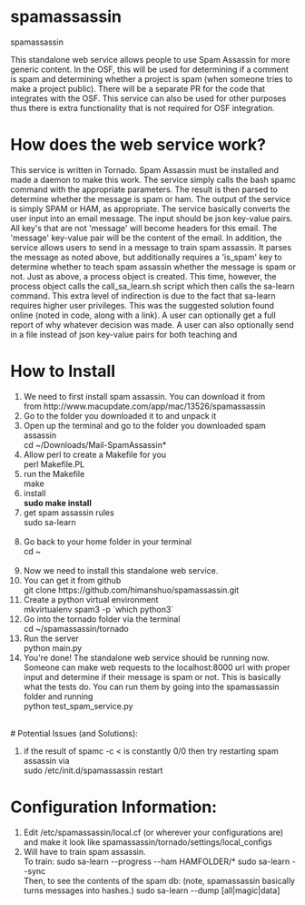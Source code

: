# spamassassin
spamassassin


This standalone web service allows people to use Spam Assassin for more generic content. In the OSF, this will be used
for determining if a comment is spam and determining whether a project is spam (when someone tries to make a project
public). There will be a separate PR for the code that integrates with the OSF. This service can also be used for
other purposes thus there is extra functionality that is not required for OSF integration.

<h1>How does the web service work?</h1>
This service is written in Tornado. Spam Assassin must be installed and made a daemon to make this work.
The service simply calls the bash spamc command with the appropriate parameters. The result is then parsed
to determine whether the message is spam or ham. The output of the service is simply SPAM or HAM, as appropriate.
The service basically converts the user input into an email message. The input should be json key-value pairs. All
key's that are not 'message' will become headers for this email. The 'message' key-value pair will be the content of the
email. In addition, the service allows users to send in a message to train spam assassin. It parses the message as
noted above, but additionally requires a 'is_spam' key to determine whether to teach spam assassin whether the message
is spam or not. Just as above, a process object is created. This time, however, the process object calls the
call_sa_learn.sh script which then calls the sa-learn command. This extra level of indirection is due to the fact that
sa-learn requires higher user privileges. This was the suggested solution found online (noted in code, along with a
link). A user can optionally get a full report of why whatever decision was made. A user can also optionally send in a
file instead of json key-value pairs for both teaching and

<h1>How to Install</h1>
<ol>
<li>We need to first install spam assassin. You can download it from <br/> from http://www.macupdate.com/app/mac/13526/spamassassin </li>
<li>Go to the folder you downloaded it to and unpack it</li>
<li>Open up the terminal and go to the folder you downloaded spam assassin<br/> cd ~/Downloads/Mail-SpamAssassin*</li>
<li>Allow perl to create a Makefile for you<br/> perl Makefile.PL </li>
<li>run the Makefile<br/> make</li>
<li>install<br/> <b>sudo make install</b></li>
<li>get spam assassin rules<br/> sudo sa-learn</li>
<br/>
<li>Go back to your home folder in your terminal<br/> cd ~ </li>
<br/>
<li>Now we need to install this standalone web service.</li>
<li>You can get it from github<br/> git clone https://github.com/himanshuo/spamassassin.git</li>
<li>Create a python virtual environment<br/> mkvirtualenv spam3 -p `which python3`</li>
<li>Go into the tornado folder via the terminal<br/> cd ~/spamassassin/tornado</li>
<li>Run the server<br/> python main.py</li>
<li>You're done! The standalone web service should be running now. Someone can make web requests to the localhost:8000
url with proper input and determine if their message is spam or not. This is basically what the tests do. You can run
them by going into the spamassassin folder and running<br/> python test_spam_service.py</li>

</ol>






<br/>
# Potential Issues (and Solutions):
<ol>
<li> if the result of spamc -c < <filename> is constantly 0/0 then try restarting spam assassin via <br/>
    sudo /etc/init.d/spamassassin restart </li>
</ol>


# Configuration Information:
<ol>
<li> Edit /etc/spamassassin/local.cf (or wherever your configurations are) and make it look like spamassassin/tornado/settings/local_configs</li>
<li> Will have to train spam assassin.</li>
    To train:
    sudo sa-learn --progress --ham HAMFOLDER/*
    sudo sa-learn --sync
    <br/>
    Then, to see the contents of the spam db: (note, spamassassin basically turns messages into hashes.)
    sudo sa-learn --dump [all|magic|data]
</ol>